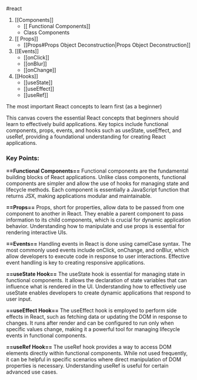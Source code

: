 #react 

1. [[Components]]
   - [[ Functional Components]]
   - Class Components
1. [[ Props]]
	- [[Props#Props Object Deconstruction|Props Object Deconstruction]]
2. [[Events]]
	- [[onClick]]
	- [[onBlur]]
	- [[onChange]]
3. [[Hooks]]
	- [[useState]]
	- [[useEffect]]
	- [[useRef]]

The most important React concepts to learn first (as a beginner)

This canvas covers the essential React concepts that beginners should learn to effectively build applications. Key topics include functional components, props, events, and hooks such as useState, useEffect, and useRef, providing a foundational understanding for creating React applications.

### Key Points:

**==Functional Components==**
Functional components are the fundamental building blocks of React applications. Unlike class components, functional components are simpler and allow the use of hooks for managing state and lifecycle methods. Each component is essentially a JavaScript function that returns JSX, making applications modular and maintainable.

**==Props==**
Props, short for properties, allow data to be passed from one component to another in React. They enable a parent component to pass information to its child components, which is crucial for dynamic application behavior. Understanding how to manipulate and use props is essential for rendering interactive UIs.

**==Events==**
Handling events in React is done using camelCase syntax. The most commonly used events include onClick, onChange, and onBlur, which allow developers to execute code in response to user interactions. Effective event handling is key to creating responsive applications.

**==useState Hook==**
The useState hook is essential for managing state in functional components. It allows the declaration of state variables that can influence what is rendered in the UI. Understanding how to effectively use useState enables developers to create dynamic applications that respond to user input.

**==useEffect Hook==**
The useEffect hook is employed to perform side effects in React, such as fetching data or updating the DOM in response to changes. It runs after render and can be configured to run only when specific values change, making it a powerful tool for managing lifecycle events in functional components.

**==useRef Hook==**
The useRef hook provides a way to access DOM elements directly within functional components. While not used frequently, it can be helpful in specific scenarios where direct manipulation of DOM properties is necessary. Understanding useRef is useful for certain advanced use cases.


